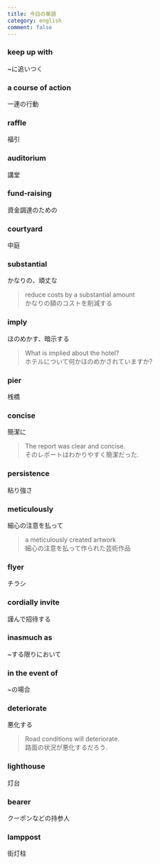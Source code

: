 ```yaml
---
title: 今日の単語
category: english
comment: false
---
```


### keep up with
\~に追いつく

### a course of action
一連の行動

### raffle
福引

### auditorium
講堂

### fund-raising
資金調達のための

### courtyard
中庭

### substantial
かなりの、頑丈な
> reduce costs by a substantial amount  
> かなりの額のコストを削減する

### imply
ほのめかす、暗示する
> What is implied about the hotel?  
> ホテルについて何かほのめかされていますか?

### pier
桟橋

### concise
簡潔に
> The report was clear and concise.  
> そのレポートはわかりやすく簡潔だった.  

### persistence
粘り強さ

### meticulously
細心の注意を払って
> a meticulously created artwork  
> 細心の注意を払って作られた芸術作品

### flyer
チラシ

### cordially invite
謹んで招待する

### inasmuch as
\~する限りにおいて

### in the event of
\~の場合

### deteriorate
悪化する
> Road conditions will deteriorate.  
> 路面の状況が悪化するだろう.  

### lighthouse
灯台

### bearer
クーポンなどの持参人

### lamppost
街灯柱


